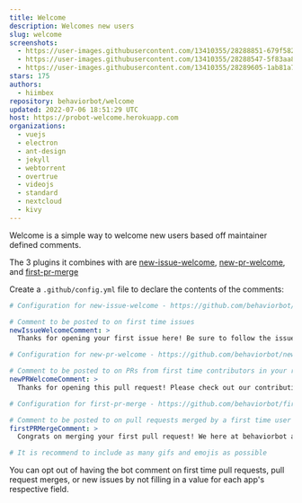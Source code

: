 ```yaml
---
title: Welcome
description: Welcomes new users
slug: welcome
screenshots:
  - https://user-images.githubusercontent.com/13410355/28288851-679f582a-6af5-11e7-8dd8-b85b6c33e16b.png
  - https://user-images.githubusercontent.com/13410355/28288547-5f83aa8e-6af4-11e7-9692-eb41d42431e2.png
  - https://user-images.githubusercontent.com/13410355/28289605-1ab81a76-6af8-11e7-8f78-6a1b3948df36.png
stars: 175
authors:
  - hiimbex
repository: behaviorbot/welcome
updated: 2022-07-06 18:51:29 UTC
host: https://probot-welcome.herokuapp.com
organizations:
  - vuejs
  - electron
  - ant-design
  - jekyll
  - webtorrent
  - overtrue
  - videojs
  - standard
  - nextcloud
  - kivy
---
```



Welcome is a simple way to welcome new users based off maintainer defined comments.

The 3 plugins it combines with are [new-issue-welcome](https://github.com/behaviorbot/new-issue-welcome), [new-pr-welcome](https://github.com/behaviorbot/new-pr-welcome), and [first-pr-merge](https://github.com/behaviorbot/first-pr-merge)

Create a `.github/config.yml` file to declare the contents of the comments:

``` yaml
# Configuration for new-issue-welcome - https://github.com/behaviorbot/new-issue-welcome

# Comment to be posted to on first time issues
newIssueWelcomeComment: >
  Thanks for opening your first issue here! Be sure to follow the issue template!

# Configuration for new-pr-welcome - https://github.com/behaviorbot/new-pr-welcome

# Comment to be posted to on PRs from first time contributors in your repository
newPRWelcomeComment: >
  Thanks for opening this pull request! Please check out our contributing guidelines.

# Configuration for first-pr-merge - https://github.com/behaviorbot/first-pr-merge

# Comment to be posted to on pull requests merged by a first time user
firstPRMergeComment: >
  Congrats on merging your first pull request! We here at behaviorbot are proud of you!

# It is recommend to include as many gifs and emojis as possible
```

You can opt out of having the bot comment on first time pull requests, pull request merges, or new issues by not filling in a value for each app's respective field.
